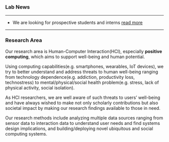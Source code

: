 ### Lab News

---

- We are looking for prospective students and interns [read more](https://medium.com/@iclab.kaist/announcements-b4e0730a7511)

---

### Research Area

Our research area is Human-Computer Interaction(HCI), especially **positive computing**, which aims to support well-being and human potential.

Using computing capabilities(e.g. smartphones, wearables, IoT devices), we try to better understand and address threats to human well-being ranging from technology dependence(e.g. addiction, productivity loss, technostress) to mental/physical/social health problem(e.g. stress, lack of physical activity, social isolation).

As HCI researchers, we are well aware of such threats to users’ well-being and have always wished to make not only scholarly contributions but also societal impact by making our research findings available to those in need.

Our research methods include analyzing multiple data sources ranging from sensor data to interaction data to understand user needs and find systems design implications, and building/deploying novel ubiquitous and social computing systems.
